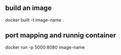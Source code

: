 build an image
--------------

docker built -t image-name .

port mapping and runnig container
----------------------------------

docker run -p 5000:8080 image-name
